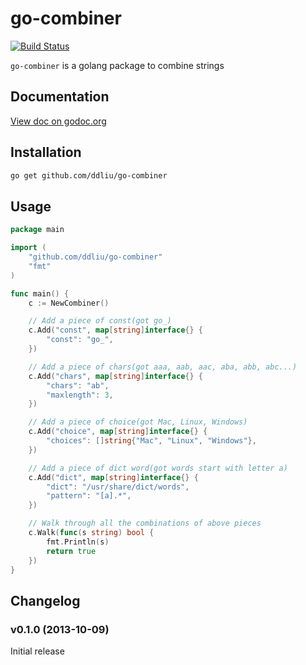 # go-combiner

[![Build Status](https://travis-ci.org/ddliu/go-combiner.png?branch=master)](https://travis-ci.org/ddliu/go-combiner)

`go-combiner` is a golang package to combine strings

## Documentation

[View doc on godoc.org](http://godoc.org/github.com/ddliu/go-combiner)

## Installation

```bash
go get github.com/ddliu/go-combiner
```

## Usage

```go
package main

import (
    "github.com/ddliu/go-combiner"
    "fmt"
)

func main() {
    c := NewCombiner()

    // Add a piece of const(got go_)
    c.Add("const", map[string]interface{} {
        "const": "go_",
    })

    // Add a piece of chars(got aaa, aab, aac, aba, abb, abc...)
    c.Add("chars", map[string]interface{} {
        "chars": "ab",
        "maxlength": 3,
    })

    // Add a piece of choice(got Mac, Linux, Windows)
    c.Add("choice", map[string]interface{} {
        "choices": []string{"Mac", "Linux", "Windows"},
    })

    // Add a piece of dict word(got words start with letter a)
    c.Add("dict", map[string]interface{} {
        "dict": "/usr/share/dict/words",
        "pattern": "[a].*",
    })

    // Walk through all the combinations of above pieces
    c.Walk(func(s string) bool {
        fmt.Println(s)
        return true
    })
}
```

## Changelog

### v0.1.0 (2013-10-09)

Initial release
